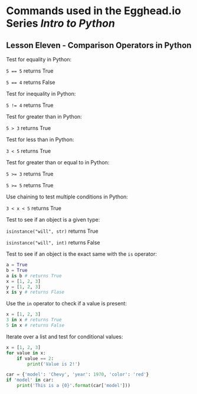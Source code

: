 # Commands used in the Egghead.io Series *Intro to Python*
## Lesson Eleven - Comparison Operators in Python

Test for equality in Python:

`5 == 5` returns True

`5 == 4` returns False

Test for inequality in Python:

`5 != 4` returns True

Test for greater than in Python:

`5 > 3` returns True

Test for less than in Python:

`3 < 5` returns True

Test for greater than or equal to in Python:

`5 >= 3` returns True

`5 >= 5` returns True

Use chaining to test multiple conditions in Python:

`3 < x < 5` returns True

Test to see if an object is a given type:

`isinstance("will", str)` returns True

`isinstance("will", int)` returns False

Test to see if an object is the exact same with the `is` operator:

```python
a = True
b = True
a is b # returns True
x = [1, 2, 3]
y = [1, 2, 3]
x is y # returns Flase
```

Use the `in` operator to check if a value is present:

```python
x = [1, 2, 3]
3 in x # returns True
5 in x # returns False
```

Iterate over a list and test for conditional values:

```python
x = [1, 2, 3]
for value in x:
    if value == 2:
        print('Value is 2!')

car = {'model': 'Chevy', 'year': 1970, 'color': 'red'}
if 'model' in car:
    print('This is a {0}'.format(car['model']))
```
